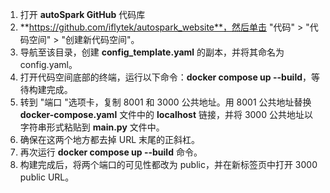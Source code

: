 1. 打开 **autoSpark GitHub** 代码库
2.  **https://github.com/iflytek/autospark_website**，然后单击 "代码" > "代码空间" > "创建新代码空间"。
3. 导航至该目录，创建 **config_template.yaml** 的副本，并将其命名为 config.yaml。
4. 打开代码空间底部的终端，运行以下命令：**docker compose up --build**，等待构建完成。
5. 转到 "端口 "选项卡，复制 8001 和 3000 公共地址。用 8001 公共地址替换 **docker-compose.yaml** 文件中的 **localhost** 链接，并将 3000 公共地址以字符串形式粘贴到 **main.py** 文件中。
6. 确保在这两个地方都去掉 URL 末尾的正斜杠。
7. 再次运行 **docker compose up --build** 命令。
8. 构建完成后，将两个端口的可见性都改为 public，并在新标签页中打开 3000 public URL。